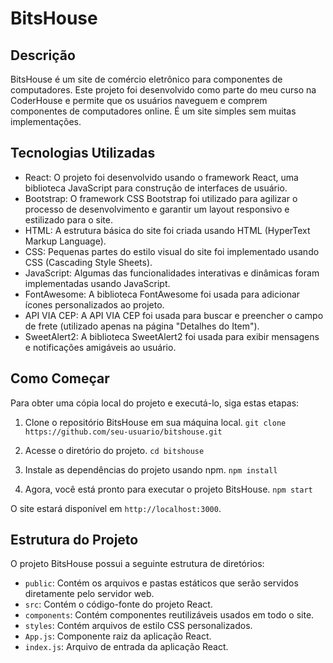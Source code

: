 # BitsHouse

## Descrição

BitsHouse é um site de comércio eletrônico para componentes de computadores. Este projeto foi desenvolvido como parte do meu curso na CoderHouse e permite que os usuários naveguem e comprem componentes de computadores online. É um site simples sem muitas implementações.

## Tecnologias Utilizadas

- React: O projeto foi desenvolvido usando o framework React, uma biblioteca JavaScript para construção de interfaces de usuário.
- Bootstrap: O framework CSS Bootstrap foi utilizado para agilizar o processo de desenvolvimento e garantir um layout responsivo e estilizado para o site.
- HTML: A estrutura básica do site foi criada usando HTML (HyperText Markup Language).
- CSS: Pequenas partes do estilo visual do site foi implementado usando CSS (Cascading Style Sheets).
- JavaScript: Algumas das funcionalidades interativas e dinâmicas foram implementadas usando JavaScript.
- FontAwesome: A biblioteca FontAwesome foi usada para adicionar ícones personalizados ao projeto.
- API VIA CEP: A API VIA CEP foi usada para buscar e preencher o campo de frete (utilizado apenas na página "Detalhes do Item").
- SweetAlert2: A biblioteca SweetAlert2 foi usada para exibir mensagens e notificações amigáveis ao usuário.

## Como Começar

Para obter uma cópia local do projeto e executá-lo, siga estas etapas:

1. Clone o repositório BitsHouse em sua máquina local.
`git clone https://github.com/seu-usuario/bitshouse.git`

2. Acesse o diretório do projeto.
`cd bitshouse`

3. Instale as dependências do projeto usando npm.
`npm install`

4. Agora, você está pronto para executar o projeto BitsHouse.
`npm start`

O site estará disponível em `http://localhost:3000`.

## Estrutura do Projeto

O projeto BitsHouse possui a seguinte estrutura de diretórios:

- `public`: Contém os arquivos e pastas estáticos que serão servidos diretamente pelo servidor web.
- `src`: Contém o código-fonte do projeto React.
- `components`: Contém componentes reutilizáveis usados em todo o site.
- `styles`: Contém arquivos de estilo CSS personalizados.
- `App.js`: Componente raiz da aplicação React.
- `index.js`: Arquivo de entrada da aplicação React.
